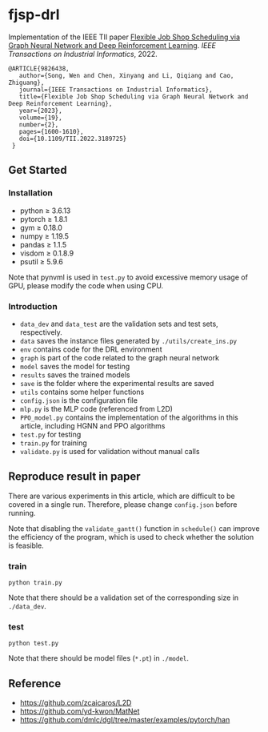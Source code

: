 # fjsp-drl
Implementation of the IEEE TII paper [Flexible Job Shop Scheduling via Graph Neural Network and Deep Reinforcement Learning](https://ieeexplore.ieee.org/document/9826438). *IEEE Transactions on Industrial Informatics*, 2022.

```
@ARTICLE{9826438,  
   author={Song, Wen and Chen, Xinyang and Li, Qiqiang and Cao, Zhiguang},  
   journal={IEEE Transactions on Industrial Informatics},   
   title={Flexible Job Shop Scheduling via Graph Neural Network and Deep Reinforcement Learning},   
   year={2023},  
   volume={19},  
   number={2},  
   pages={1600-1610},  
   doi={10.1109/TII.2022.3189725}
 }
```

## Get Started

### Installation

* python $\ge$ 3.6.13
* pytorch $\ge$ 1.8.1
* gym $\ge$ 0.18.0
* numpy $\ge$ 1.19.5
* pandas $\ge$ 1.1.5
* visdom $\ge$ 0.1.8.9
* psutil $\ge$ 5.9.6

Note that pynvml is used in ```test.py``` to avoid excessive memory usage of GPU, please modify the code when using CPU.

### Introduction

* ```data_dev``` and ```data_test``` are the validation sets and test sets, respectively.
* ```data``` saves the instance files generated by ```./utils/create_ins.py```
* ```env``` contains code for the DRL environment
* ```graph``` is part of the code related to the graph neural network
* ```model``` saves the model for testing
* ```results``` saves the trained models
* ```save``` is the folder where the experimental results are saved
* ```utils``` contains some helper functions
* ```config.json``` is the configuration file
* ```mlp.py``` is the MLP code (referenced from L2D)
* ```PPO_model.py``` contains the implementation of the algorithms in this article, including HGNN and PPO algorithms
* ```test.py``` for testing
* ```train.py``` for training
* ```validate.py``` is used for validation without manual calls

## Reproduce result in paper

There are various experiments in this article, which are difficult to be covered in a single run. Therefore, please change ```config.json``` before running.

Note that disabling the ```validate_gantt()``` function in ```schedule()``` can improve the efficiency of the program, which is used to check whether the solution is feasible.

### train

```
python train.py
```

Note that there should be a validation set of the corresponding size in ```./data_dev```.

### test

```
python test.py
```
Note that there should be model files (```*.pt```) in ```./model```.

## Reference

* https://github.com/zcaicaros/L2D
* https://github.com/yd-kwon/MatNet
* https://github.com/dmlc/dgl/tree/master/examples/pytorch/han

